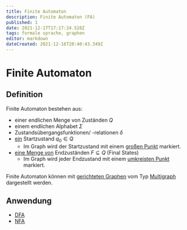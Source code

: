```yaml
---
title: Finite Automaton
description: Finite Automaton (FA)
published: 1
date: 2021-12-17T17:17:24.528Z
tags: formale sprache, graphen
editor: markdown
dateCreated: 2021-12-16T20:40:43.349Z
---
```


# Finite Automaton

## Definition

Finite Automaton bestehen aus:

- einer endlichen Menge von Zuständen $Q$
- einem endlichen Alphabet $\Sigma$
- Zustandsübergangsfunktionen/ -relationen $\delta$
- <u>ein</u> Startzustand $q_0 \in Q$
  - Im Graph wird der Startzustand mit einem <u>großen Punkt</u> markiert.
- <u>eine Menge von</u> Endzuständen $F \subseteq Q$ (Final States)
  - Im Graph wird jeder Endzustand mit einem <u>umkreisten Punkt</u> markiert.

Finite Automaton können mit [gerichteten Graphen](/fom/formale-beschreibungsverfahren/graphen/gerichtete-ungerichtete-graphen#gerichtete-graphen) vom Typ [Multigraph](/fom/formale-beschreibungsverfahren/graphen/graphenTypen#multigraph) dargestellt werden.

## Anwendung

- [DFA](/fom/formale-beschreibungsverfahren/formaleSprachen/dfa)
- [NFA](/fom/formale-beschreibungsverfahren/formaleSprachen/nfa)
